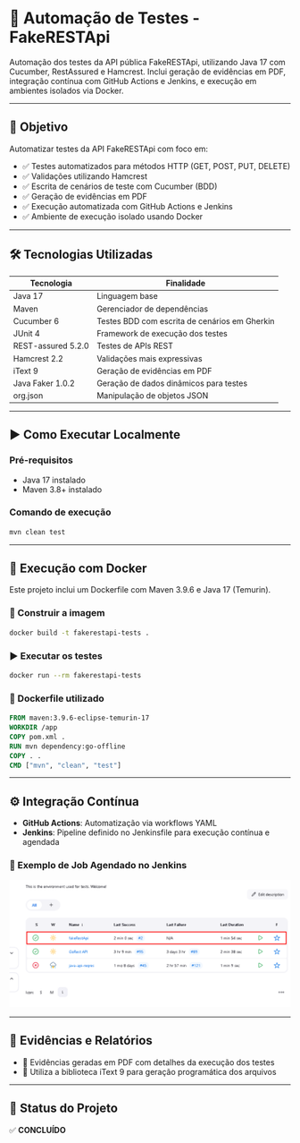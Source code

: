 # 🧪 Automação de Testes - FakeRESTApi

Automação dos testes da API pública FakeRESTApi, utilizando Java 17 com Cucumber, RestAssured e Hamcrest. Inclui geração de evidências em PDF, integração contínua com 
GitHub Actions e Jenkins, e execução em ambientes isolados via Docker.

---

## 🚀 Objetivo

Automatizar testes da API FakeRESTApi com foco em:

- ✅ Testes automatizados para métodos HTTP (GET, POST, PUT, DELETE)
- ✅ Validações utilizando Hamcrest
- ✅ Escrita de cenários de teste com Cucumber (BDD)
- ✅ Geração de evidências em PDF
- ✅ Execução automatizada com GitHub Actions e Jenkins
- ✅ Ambiente de execução isolado usando Docker

---

## 🛠️ Tecnologias Utilizadas

| Tecnologia         | Finalidade                                        |
|--------------------|--------------------------------------------------|
| Java 17            | Linguagem base                                   |
| Maven              | Gerenciador de dependências                      |
| Cucumber 6         | Testes BDD com escrita de cenários em Gherkin    |
| JUnit 4            | Framework de execução dos testes                 |
| REST-assured 5.2.0 | Testes de APIs REST                              |
| Hamcrest 2.2       | Validações mais expressivas                      |
| iText 9            | Geração de evidências em PDF                     |
| Java Faker 1.0.2   | Geração de dados dinâmicos para testes           |
| org.json           | Manipulação de objetos JSON                      |

---

## ▶️ Como Executar Localmente

### Pré-requisitos

- Java 17 instalado  
- Maven 3.8+ instalado  

### Comando de execução

```bash
mvn clean test
```

---

## 🐳 Execução com Docker

Este projeto inclui um Dockerfile com Maven 3.9.6 e Java 17 (Temurin).

### 🔨 Construir a imagem

```bash
docker build -t fakerestapi-tests .
```

### ▶️ Executar os testes

```bash
docker run --rm fakerestapi-tests
```

### 📝 Dockerfile utilizado

```dockerfile
FROM maven:3.9.6-eclipse-temurin-17
WORKDIR /app
COPY pom.xml .
RUN mvn dependency:go-offline
COPY . .
CMD ["mvn", "clean", "test"]
```

---

## ⚙️ Integração Contínua

- **GitHub Actions**: Automatização via workflows YAML  
- **Jenkins**: Pipeline definido no Jenkinsfile para execução contínua e agendada

### 📸 Exemplo de Job Agendado no Jenkins

![Jenkins Job](./images/jenkins-job-fakerestapi.png)


---

## 🧾 Evidências e Relatórios

- 📄 Evidências geradas em PDF com detalhes da execução dos testes  
- 💼 Utiliza a biblioteca iText 9 para geração programática dos arquivos  

---

## 📌 Status do Projeto

✅ **CONCLUÍDO**
